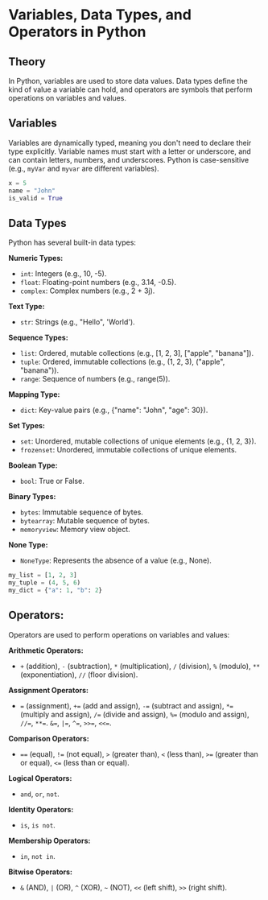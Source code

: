 # Variables, Data Types, and Operators in Python

## Theory

In Python, variables are used to store data values. Data types define the kind of value a variable can hold, and operators are symbols that perform operations on variables and values.

## Variables

Variables are dynamically typed, meaning you don't need to declare their type explicitly.
Variable names must start with a letter or underscore, and can contain letters, numbers, and underscores.
Python is case-sensitive (e.g., `myVar` and `myvar` are different variables).

```python
x = 5
name = "John"
is_valid = True
```

## Data Types

Python has several built-in data types:

**Numeric Types:**

- `int`: Integers (e.g., 10, -5).
- `float`: Floating-point numbers (e.g., 3.14, -0.5).
- `complex`: Complex numbers (e.g., 2 + 3j).

**Text Type:**

- `str`: Strings (e.g., "Hello", 'World').

**Sequence Types:**

- `list`: Ordered, mutable collections (e.g., [1, 2, 3], ["apple", "banana"]).
- `tuple`: Ordered, immutable collections (e.g., (1, 2, 3), ("apple", "banana")).
- `range`: Sequence of numbers (e.g., range(5)).

**Mapping Type:**

- `dict`: Key-value pairs (e.g., {"name": "John", "age": 30}).

**Set Types:**

- `set`: Unordered, mutable collections of unique elements (e.g., {1, 2, 3}).
- `frozenset`: Unordered, immutable collections of unique elements.

**Boolean Type:**

- `bool`: True or False.

**Binary Types:**

- `bytes`: Immutable sequence of bytes.
- `bytearray`: Mutable sequence of bytes.
- `memoryview`: Memory view object.

**None Type:**

- `NoneType`: Represents the absence of a value (e.g., None).

```python
my_list = [1, 2, 3]
my_tuple = (4, 5, 6)
my_dict = {"a": 1, "b": 2}
```

## Operators:

Operators are used to perform operations on variables and values:

**Arithmetic Operators:**

- `+` (addition), `-` (subtraction), `*` (multiplication), `/` (division), `%` (modulo), `**` (exponentiation), `//` (floor division).

**Assignment Operators:**

- `=` (assignment), `+=` (add and assign), `-=` (subtract and assign), `*=` (multiply and assign), `/=` (divide and assign), `%=` (modulo and assign), `//=`, `**=`. `&=`, `|=`, `^=`, `>>=`, `<<=`.

**Comparison Operators:**

- `==` (equal), `!=` (not equal), `>` (greater than), `<` (less than), `>=` (greater than or equal), `<=` (less than or equal).

**Logical Operators:**

- `and`, `or`, `not`.

**Identity Operators:**

- `is`, `is not`.

**Membership Operators:**

- `in`, `not in`.

**Bitwise Operators:**

- `&` (AND), `|` (OR), `^` (XOR), `~` (NOT), `<<` (left shift), `>>` (right shift).
